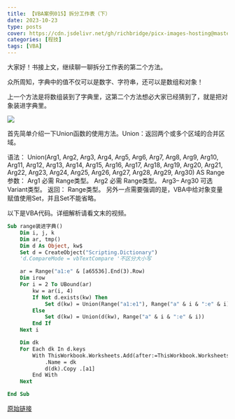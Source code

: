 ```yaml
---
title: 【VBA案例015】拆分工作表（下）
date: 2023-10-23
type: posts
cover: https://cdn.jsdelivr.net/gh/richbridge/picx-images-hosting@master/thumbnail/程技.jpg
categories: [程技]
tags: [VBA]
---
```

大家好！书接上文，继续聊一聊拆分工作表的第二个方法。

众所周知，字典中的值不仅可以是数字、字符串，还可以是数组和对象！

上一个方法是将数组装到了字典里，这第二个方法想必大家已经猜到了，就是把对象装进字典里。

![](https://img.richfan.site/program/vba/vba案列/【VBA案例015】拆分工作表（下）.gif)

首先简单介绍一下Union函数的使用方法。Union：返回两个或多个区域的合并区域。

语法：
   Union(Arg1, Arg2, Arg3, Arg4, Arg5, Arg6, Arg7, Arg8, Arg9, Arg10, Arg11, Arg12, Arg13, Arg14, Arg15, Arg16, Arg17, Arg18, Arg19, Arg20, Arg21, Arg22, Arg23, Arg24, Arg25, Arg26, Arg27, Arg28, Arg29, Arg30) AS Range
参数：
   Arg1 必需 Range类型。
   Arg2 必需 Range类型。
   Arg3– Arg30 可选 Variant类型。
返回：
   Range类型。
另外一点需要强调的是，VBA中给对象变量赋值使用Set，并且Set不能省略。

以下是VBA代码。详细解析请看文末的视频。

```vb
Sub range装进字典()
    Dim i, j, k
    Dim ar, tmp()
    Dim d As Object, kw$
    Set d = CreateObject("Scripting.Dictionary")
    'd.CompareMode = vbTextCompare '不区分大小写

    ar = Range("a1:e" & [a65536].End(3).Row)
    Dim irow
    For i = 2 To UBound(ar)
        kw = ar(i, 4)
        If Not d.exists(kw) Then
            Set d(kw) = Union(Range("a1:e1"), Range("a" & i & ":e" & i))
        Else
            Set d(kw) = Union(d(kw), Range("a" & i & ":e" & i))
        End If
    Next i

    Dim dk
    For Each dk In d.keys
        With ThisWorkbook.Worksheets.Add(after:=ThisWorkbook.Worksheets(ThisWorkbook.Worksheets.Count))
            .Name = dk
            d(dk).Copy .[a1]
        End With
    Next

End Sub
```

[原始链接](https://mp.weixin.qq.com/s?__biz=MzIyOTc3NzQ2NA==&mid=2247485249&idx=1&sn=a5358d8fe595364149e6f41e84cdec3b&chksm=e8bcce16dfcb47004200062e717b1f72ba0326d94589d37bdfad489431f3e72491eb119824a8&scene=178&cur_album_id=3115603487041503237#rd)